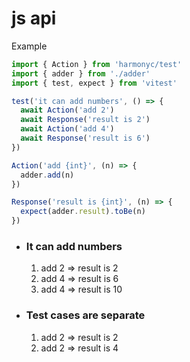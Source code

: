 # js api

Example

```js
import { Action } from 'harmonyc/test'
import { adder } from './adder'
import { test, expect } from 'vitest'

test('it can add numbers', () => {
  await Action('add 2')
  await Response('result is 2')
  await Action('add 4')
  await Response('result is 6')
})

Action('add {int}', (n) => {
  adder.add(n)
})

Response('result is {int}', (n) => {
  expect(adder.result).toBe(n)
})
```

- ### It can add numbers
  1. add 2 => result is 2
  2. add 4 => result is 6
  3. add 4 => result is 10
- ### Test cases are separate
  1. add 2 => result is 2
  2. add 2 => result is 4
